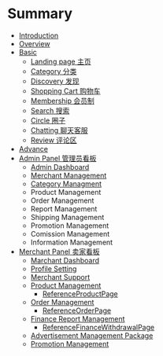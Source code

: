 # Summary

* [Introduction](README.md)
* [Overview](overview.md)
* [Basic](basic.md)
  * [Landing page 主页](overview/first-page.md)
  * [Category 分类](overview/category.md)
  * [Discovery 发现](overview/discovery.md)
  * [Shopping Cart 购物车](overview/shopping-cart.md)
  * [Membership 会员制](overview/membership.md)
  * [Search 搜索](overview/search.md)
  * [Circle 圈子](basic/circle.md)
  * [Chatting 聊天客服](overview/chatting.md)
  * [Review 评论区](overview/review.md)
* [Advance](advance.md)
* [Admin Panel 管理员看板](admin-panel-hui-yuan-kan-ban.md)
  * [Admin Dashboard ](admin-panel-hui-yuan-kan-ban/admin-dashboard.md)
  * [Merchant Management](admin-panel-hui-yuan-kan-ban/merchant-management.md)
  * [Category Managment](admin-panel-hui-yuan-kan-ban/category-managment.md)
  * Product Management
  * Order Management
  * Report Management 
  * Shipping Management
  * Promotion Management 
  * Comission Management
  * Information Management 
* [Merchant Panel 卖家看板](merchant-panel-mai-jia-kan-ban.md)
  * [Marchant Dashboard](merchant-panel-mai-jia-kan-ban/dashboard.md)
  * [Profile Setting](merchant-panel-mai-jia-kan-ban/profile-setting.md)
  * [Merchant Support ](merchant-panel-mai-jia-kan-ban/merchant-support.md)
  * [Product Management ](merchant-panel-mai-jia-kan-ban/product-management.md)
    * [ReferenceProductPage](merchant-panel-mai-jia-kan-ban/product-management/productpage.md)
  * [Order Management ](merchant-panel-mai-jia-kan-ban/order-management.md)
    * [ReferenceOrderPage](merchant-panel-mai-jia-kan-ban/order-management/referenceorderpage.md)
  * [Finance Report Management](merchant-panel-mai-jia-kan-ban/finance-report-management.md)
    * [ReferenceFinanceWithdrawalPage](merchant-panel-mai-jia-kan-ban/finance-report-management/referencefinancewithdrawalpage.md)
  * [Advertisement Management Package](merchant-panel-mai-jia-kan-ban/advertisement-management-package.md)
  * [Promotion Management ](merchant-panel-mai-jia-kan-ban/promotion-management.md)

